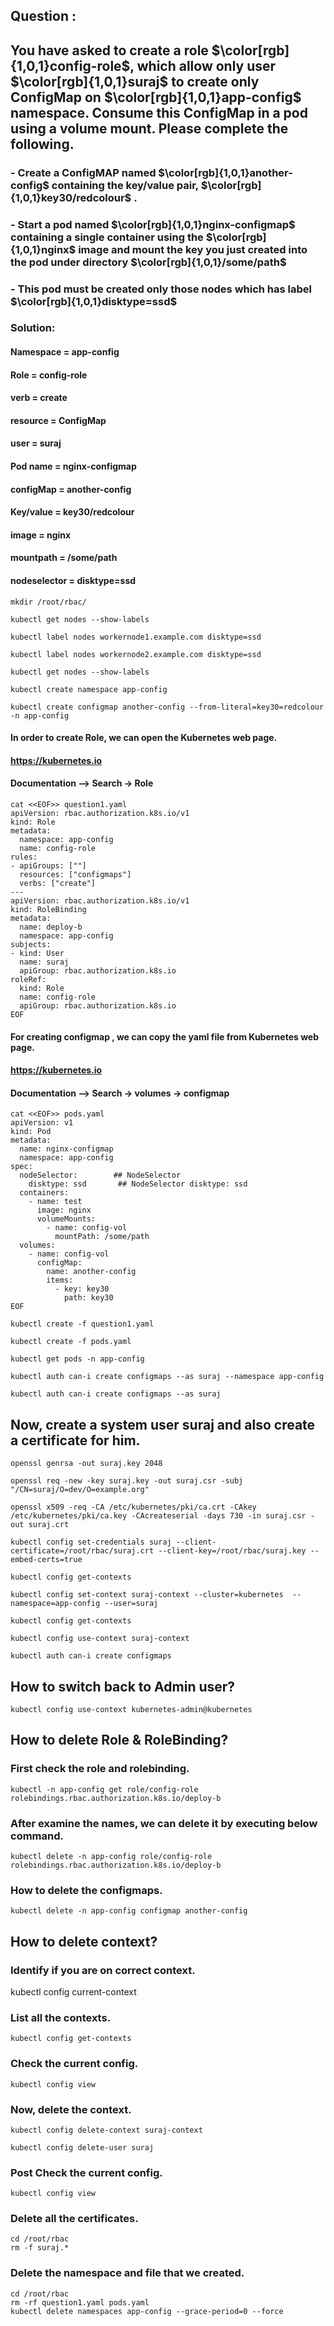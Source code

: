 ## Question : 

## You have asked to create a role $\color[rgb]{1,0,1}config-role$, which allow only user $\color[rgb]{1,0,1}suraj$ to create only ConfigMap on $\color[rgb]{1,0,1}app-config$ namespace. Consume this ConfigMap in a pod using a volume mount. Please complete the following.
### - Create a ConfigMAP named $\color[rgb]{1,0,1}another-config$ containing the key/value pair, $\color[rgb]{1,0,1}key30/redcolour$ .
### - Start a pod named $\color[rgb]{1,0,1}nginx-configmap$ containing a single container using the $\color[rgb]{1,0,1}nginx$ image and mount the key you just created into the pod under directory $\color[rgb]{1,0,1}/some/path$
### - This pod must be created only those nodes which has label $\color[rgb]{1,0,1}disktype=ssd$

### Solution: 
#### Namespace = app-config
#### Role    =  config-role
#### verb    = create
#### resource = ConfigMap
#### user   = suraj

#### Pod name  = nginx-configmap
#### configMap = another-config
#### Key/value = key30/redcolour
#### image     = nginx
#### mountpath = /some/path
#### nodeselector = disktype=ssd


```
mkdir /root/rbac/
```
```
kubectl get nodes --show-labels
```
```
kubectl label nodes workernode1.example.com disktype=ssd
```
```
kubectl label nodes workernode2.example.com disktype=ssd
```
```
kubectl get nodes --show-labels
```
```
kubectl create namespace app-config
```
```
kubectl create configmap another-config --from-literal=key30=redcolour -n app-config
```

#### In order to create Role, we can open the Kubernetes web page.

#### https://kubernetes.io

#### Documentation --> Search -> Role
```
cat <<EOF>> question1.yaml
apiVersion: rbac.authorization.k8s.io/v1
kind: Role
metadata:
  namespace: app-config
  name: config-role
rules:
- apiGroups: [""]
  resources: ["configmaps"]
  verbs: ["create"]
---
apiVersion: rbac.authorization.k8s.io/v1
kind: RoleBinding
metadata:
  name: deploy-b
  namespace: app-config
subjects:
- kind: User
  name: suraj
  apiGroup: rbac.authorization.k8s.io
roleRef:
  kind: Role
  name: config-role
  apiGroup: rbac.authorization.k8s.io
EOF
```
#### For creating configmap , we can copy the yaml file from Kubernetes web page.
#### https://kubernetes.io

#### Documentation --> Search -> volumes -> configmap

```
cat <<EOF>> pods.yaml
apiVersion: v1
kind: Pod
metadata:
  name: nginx-configmap
  namespace: app-config
spec:
  nodeSelector:        ## NodeSelector 
    disktype: ssd       ## NodeSelector disktype: ssd
  containers:
    - name: test
      image: nginx
      volumeMounts:
        - name: config-vol
          mountPath: /some/path
  volumes:
    - name: config-vol
      configMap:
        name: another-config
        items:
          - key: key30
            path: key30
EOF
```

```
kubectl create -f question1.yaml 
```
```
kubectl create -f pods.yaml 
```
```
kubectl get pods -n app-config 
```
```
kubectl auth can-i create configmaps --as suraj --namespace app-config
```
```
kubectl auth can-i create configmaps --as suraj 
```

## Now, create a system user suraj and also create a certificate for him. 

```
openssl genrsa -out suraj.key 2048
```
```
openssl req -new -key suraj.key -out suraj.csr -subj "/CN=suraj/O=dev/O=example.org"
```
```
openssl x509 -req -CA /etc/kubernetes/pki/ca.crt -CAkey /etc/kubernetes/pki/ca.key -CAcreateserial -days 730 -in suraj.csr -out suraj.crt
```
```
kubectl config set-credentials suraj --client-certificate=/root/rbac/suraj.crt --client-key=/root/rbac/suraj.key --embed-certs=true
```
```
kubectl config get-contexts
```
```
kubectl config set-context suraj-context --cluster=kubernetes  --namespace=app-config --user=suraj 
```
```
kubectl config get-contexts
```
```
kubectl config use-context suraj-context
```
```
kubectl auth can-i create configmaps
```
## How to switch back to Admin user?
```
kubectl config use-context kubernetes-admin@kubernetes
```
## How to delete Role & RoleBinding?

### First check the role and rolebinding.
```
kubectl -n app-config get role/config-role rolebindings.rbac.authorization.k8s.io/deploy-b
```
### After examine the names, we can delete it by executing below command.
```
kubectl delete -n app-config role/config-role rolebindings.rbac.authorization.k8s.io/deploy-b
```

### How to delete the configmaps.
```
kubectl delete -n app-config configmap another-config
```

## How to delete context?

### Identify if you are on correct context.

kubectl config current-context 

### List all the contexts.
```
kubectl config get-contexts
```
### Check the current config.
```
kubectl config view
```

### Now, delete the context.
```
kubectl config delete-context suraj-context 
```
```
kubectl config delete-user suraj
```

### Post Check the current config.
```
kubectl config view
```

### Delete all the certificates.
```
cd /root/rbac
rm -f suraj.*
```
### Delete the namespace and file that we created.
```
cd /root/rbac
rm -rf question1.yaml pods.yaml
kubectl delete namespaces app-config --grace-period=0 --force
```
